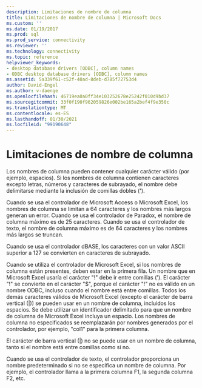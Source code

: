 ```yaml
---
description: Limitaciones de nombre de columna
title: Limitaciones de nombre de columna | Microsoft Docs
ms.custom: ''
ms.date: 01/19/2017
ms.prod: sql
ms.prod_service: connectivity
ms.reviewer: ''
ms.technology: connectivity
ms.topic: reference
helpviewer_keywords:
- desktop database drivers [ODBC], column names
- ODBC desktop database drivers [ODBC], column names
ms.assetid: 5a339f61-c52f-40ad-8deb-d785f72753d4
author: David-Engel
ms.author: v-daenge
ms.openlocfilehash: 46719ea0a0ff34e103252678e25242f010d9bd37
ms.sourcegitcommit: 33f0f190f962059826e002be165a2bef4f9e350c
ms.translationtype: MT
ms.contentlocale: es-ES
ms.lasthandoff: 01/30/2021
ms.locfileid: "99190648"
---
```

# <a name="column-name-limitations"></a>Limitaciones de nombre de columna
Los nombres de columna pueden contener cualquier carácter válido (por ejemplo, espacios). Si los nombres de columna contienen caracteres excepto letras, números y caracteres de subrayado, el nombre debe delimitarse mediante la inclusión de comillas dobles (').  
  
 Cuando se usa el controlador de Microsoft Access o Microsoft Excel, los nombres de columna se limitan a 64 caracteres y los nombres más largos generan un error. Cuando se usa el controlador de Paradox, el nombre de columna máximo es de 25 caracteres. Cuando se usa el controlador de texto, el nombre de columna máximo es de 64 caracteres y los nombres más largos se truncan.  
  
 Cuando se usa el controlador dBASE, los caracteres con un valor ASCII superior a 127 se convierten en caracteres de subrayado.  
  
 Cuando se utiliza el controlador de Microsoft Excel, si los nombres de columna están presentes, deben estar en la primera fila. Un nombre que en Microsoft Excel usaría el carácter "!" debe ir entre comillas ('). El carácter "!" se convierte en el carácter "$", porque el carácter "!" no es válido en un nombre ODBC, incluso cuando el nombre está entre comillas. Todos los demás caracteres válidos de Microsoft Excel (excepto el carácter de barra vertical (&#124;)) se pueden usar en un nombre de columna, incluidos los espacios. Se debe utilizar un identificador delimitado para que un nombre de columna de Microsoft Excel incluya un espacio. Los nombres de columna no especificados se reemplazarán por nombres generados por el controlador, por ejemplo, "col1" para la primera columna.  
  
 El carácter de barra vertical (&#124;) no se puede usar en un nombre de columna, tanto si el nombre está entre comillas como si no.  
  
 Cuando se usa el controlador de texto, el controlador proporciona un nombre predeterminado si no se especifica un nombre de columna. Por ejemplo, el controlador llama a la primera columna F1, la segunda columna F2, etc.
